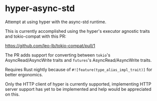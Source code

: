 # hyper-async-std

Attempt at using hyper with the async-std runtime.

This is currently accomplished using the hyper's executor agnostic traits and tokio-compat with this PR:

https://github.com/leo-lb/tokio-compat/pull/1

The PR adds support for converting between `tokio`'s AsyncRead/AsyncWrite traits and `futures`'s AsyncRead/AsyncWrite traits.

Requires Rust nightly because of `#![feature(type_alias_impl_trait)]` for better ergonomics.

Only the HTTP client of hyper is currently supported, implementing HTTP server support has yet to be implemented and help would be appreciated on this.
